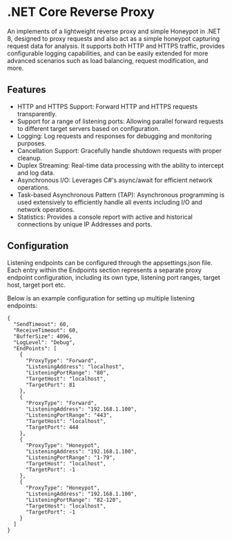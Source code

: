 # .NET Core Reverse Proxy
An implements of a lightweight reverse proxy and simple Honeypot in .NET 8, designed to proxy requests and also act as a simple honeypot capturing request data for analysis. It supports both HTTP and HTTPS traffic, provides configurable logging capabilities, and can be easily extended for more advanced scenarios such as load balancing, request modification, and more.

## Features
* HTTP and HTTPS Support: Forward HTTP and HTTPS requests transparently.
* Support for a range of listening ports: Allowing parallel forward requests to different target servers based on configuration.
* Logging: Log requests and responses for debugging and monitoring purposes.
* Cancellation Support: Gracefully handle shutdown requests with proper cleanup.
* Duplex Streaming: Real-time data processing with the ability to intercept and log data.
* Asynchronous I/O: Leverages C#'s async/await for efficient network operations.
* Task-based Asynchronous Pattern (TAP): Asynchronous programming is used extensively to efficiently handle all events including I/O and network operations.
* Statistics: Provides a console report with active and historical connections by unique IP Addresses and ports.

## Configuration
Listening endpoints can be configured through the appsettings.json file. Each entry within the Endpoints section represents a separate proxy endpoint configuration, including its own type, listening port ranges, target host, target port etc.

Below is an example configuration for setting up multiple listening endpoints:

```
{
  "SendTimeout": 60,
  "ReceiveTimeout": 60,
  "BufferSize": 4096,
  "LogLevel": "Debug",
  "EndPoints": [
    {
      "ProxyType": "Forward",
      "ListeningAddress": "localhost",
      "ListeningPortRange": "80",
      "TargetHost": "localhost",
      "TargetPort": 81
    },
    {
      "ProxyType": "Forward",
      "ListeningAddress": "192.168.1.100",
      "ListeningPortRange": "443",
      "TargetHost": "localhost",
      "TargetPort": 444
    },
    {
      "ProxyType": "Honeypot",
      "ListeningAddress": "192.168.1.100",
      "ListeningPortRange": "1-79",
      "TargetHost": "localhost",
      "TargetPort": -1
    },
    {
      "ProxyType": "Honeypot",
      "ListeningAddress": "192.168.1.100",
      "ListeningPortRange": "82-120",
      "TargetHost": "localhost",
      "TargetPort": -1
    }
  ]
}
```